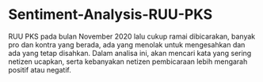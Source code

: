 # Sentiment-Analysis-RUU-PKS

RUU PKS pada bulan November 2020 lalu cukup ramai dibicarakan, banyak pro dan kontra yang berada, ada yang menolak untuk mengesahkan dan ada yang tetap disahkan. Dalam analisa ini, akan mencari kata yang sering netizen ucapkan, serta kebanyakan netizen pembicaraan lebih mengarah positif atau negatif.
